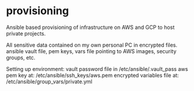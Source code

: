 # provisioning
Ansible based provisioning of infrastructure on AWS and GCP to host private projects.

All sensitive data contained on my own personal PC in encrypted files.
ansible vault file, pem keys, vars file pointing to AWS images, security groups, etc.


Setting up environment: 
  vault password file in /etc/ansible/.vault_pass
  aws pem key at: /etc/ansible/ssh_keys/aws.pem
  encrypted variables file at: /etc/ansible/group_vars/private.yml
